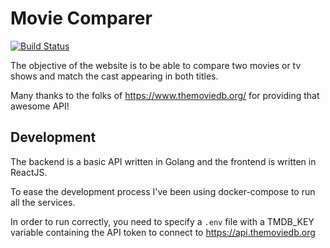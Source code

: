 # Movie Comparer

[![Build Status](https://travis-ci.org/jlopezzarza/moviecomparer.svg?branch=master)](https://travis-ci.org/jlopezzarza/moviecomparer)

The objective of the website is to be able to compare two movies or tv shows
and match the cast appearing in both titles.

Many thanks to the folks of https://www.themoviedb.org/ for providing that awesome
API!

## Development

The backend is a basic API written in Golang and the frontend is written in ReactJS.

To ease the development process I've been using docker-compose to run all the
services.

In order to run correctly, you need to specify a `.env` file with a TMDB_KEY
variable containing the API token to connect to https://api.themoviedb.org

